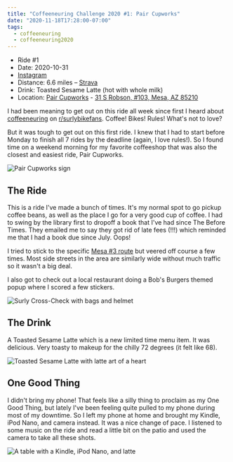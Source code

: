 ```yaml
---
title: "Coffeeneuring Challenge 2020 #1: Pair Cupworks"
date: "2020-11-18T17:28:00-07:00"
tags:
  - coffeeneuring
  - coffeeneuring2020
---
```


- Ride #1
- Date: 2020-10-31
- [Instagram](https://www.instagram.com/p/CHD_YbHJZHH/)
- Distance: 6.6 miles – [Strava](https://www.strava.com/activities/4269439559)
- Drink: Toasted Sesame Latte (hot with whole milk)
- Location: [Pair Cupworks](https://instagram.com/pair.cupworks) - [31 S Robson, #103, Mesa, AZ 85210](https://g.page/Pair-Cupworks)

I had been meaning to get out on this ride all week since first I heard about [coffeeneuring](https://chasingmailboxes.com/category/coffeeneuring/) on [r/surlybikefans](https://reddit.com/r/surlybikefans). Coffee! Bikes! Rules! What's not to love?

But it was tough to get out on this first ride. I knew that I had to start before Monday to finish all 7 rides by the deadline (again, I love rules!). So I found time on a weekend morning for my favorite coffeeshop that was also the closest and easiest ride, Pair Cupworks.

![Pair Cupworks sign](../images/coffeeneuring-ride-1/photo-2.jpeg)

## The Ride

This is a ride I've made a bunch of times. It's my normal spot to go pickup coffee beans, as well as the place I go for a very good cup of coffee. I had to swing by the library first to dropoff a book that I've had since The Before Times. They emailed me to say they got rid of late fees (!!!) which reminded me that I had a book due since July. Oops!

I tried to stick to the specific [Mesa #3 route](http://www.azbikeped.org/downloads/mesa-bike-map.pdf) but veered off course a few times. Most side streets in the area are similarly wide without much traffic so it wasn't a big deal.

I also got to check out a local restaurant doing a Bob's Burgers themed popup where I scored a few stickers.

![Surly Cross-Check with bags and helmet](../images/coffeeneuring-ride-1/photo.jpeg)

## The Drink

A Toasted Sesame Latte which is a new limited time menu item. It was delicious. Very toasty to makeup for the chilly 72 degrees (it felt like 68).

![Toasted Sesame Latte with latte art of a heart](../images/coffeeneuring-ride-1/photo-4.jpeg)

## One Good Thing

I didn't bring my phone! That feels like a silly thing to proclaim as my One Good Thing, but lately I've been feeling quite pulled to my phone during most of my downtime. So I left my phone at home and brought my Kindle, iPod Nano, and  camera instead. It was a nice change of pace. I listened to some music on the ride and read a little bit on the patio and used the camera to take all these shots.

![A table with a Kindle, iPod Nano, and latte](../images/coffeeneuring-ride-1/photo-5.jpeg)